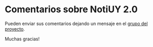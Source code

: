 # Comentarios sobre NotiUY 2.0 #

Pueden enviar sus comentarios dejando un mensaje en el [grupo del proyecto](http://groups-beta.google.com/group/notiuy).

Muchas gracias!